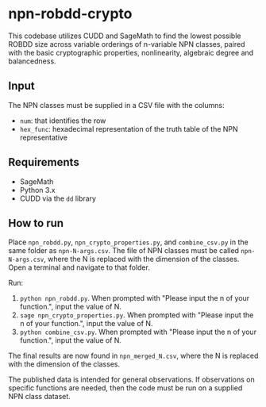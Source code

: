 # npn-robdd-crypto
This codebase utilizes CUDD and SageMath to find the lowest possible ROBDD size across variable orderings of n-variable NPN classes, paired with the basic cryptographic properties, nonlinearity, algebraic degree and balancedness. 

## Input
The NPN classes must be supplied in a CSV file with the columns:
- `num`: that identifies the row
- `hex_func`: hexadecimal representation of the truth table of the NPN representative

## Requirements
- SageMath
- Python 3.x
- CUDD via the `dd` library

## How to run
Place `npn_robdd.py`, `npn_crypto_properties.py`, and `combine_csv.py` in the same folder as `npn-N-args.csv`. The file of NPN classes must be called `npn-N-args.csv`, where the N is replaced with the dimension of the classes. Open a terminal and navigate to that folder. 

Run: 
1. `python npn_robdd.py`. When prompted with "Please input the n of your function.", input the value of N.
2. `sage npn_crypto_properties.py`. When prompted with "Please input the n of your function.", input the value of N. 
3. `python combine_csv.py`. When prompted with "Please input the n of your function.", input the value of N. 

The final results are now found in `npn_merged_N.csv`, where the N is replaced with the dimension of the classes.

The published data is intended for general observations. If observations on specific functions are needed, then the code must be run on a supplied NPN class dataset. 
